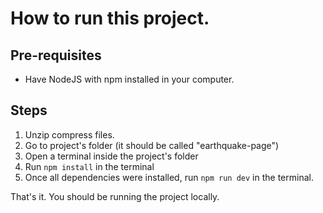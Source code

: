 # How to run this project.

## Pre-requisites

- Have NodeJS with npm installed in your computer.

## Steps

1. Unzip compress files.
2. Go to project's folder (it should be called "earthquake-page")
3. Open a terminal inside the project's folder
4. Run `npm install` in the terminal
5. Once all dependencies were installed, run `npm run dev` in the terminal.

That's it. You should be running the project locally.
